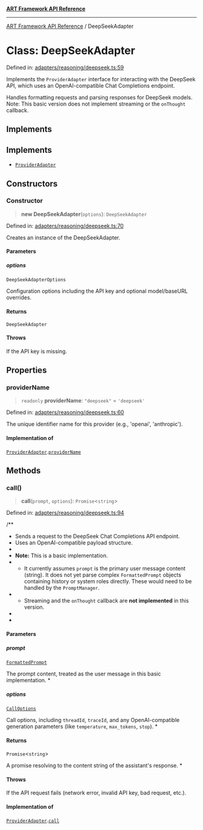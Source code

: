 [**ART Framework API Reference**](../README.md)

***

[ART Framework API Reference](../README.md) / DeepSeekAdapter

# Class: DeepSeekAdapter

Defined in: [adapters/reasoning/deepseek.ts:59](https://github.com/hashangit/ART/blob/f2c01fe8faa76ca4df3209539d95509aac02e476/src/adapters/reasoning/deepseek.ts#L59)

Implements the `ProviderAdapter` interface for interacting with the DeepSeek API,
which uses an OpenAI-compatible Chat Completions endpoint.

Handles formatting requests and parsing responses for DeepSeek models.
Note: This basic version does not implement streaming or the `onThought` callback.

## Implements

## Implements

- [`ProviderAdapter`](../interfaces/ProviderAdapter.md)

## Constructors

### Constructor

> **new DeepSeekAdapter**(`options`): `DeepSeekAdapter`

Defined in: [adapters/reasoning/deepseek.ts:70](https://github.com/hashangit/ART/blob/f2c01fe8faa76ca4df3209539d95509aac02e476/src/adapters/reasoning/deepseek.ts#L70)

Creates an instance of the DeepSeekAdapter.

#### Parameters

##### options

`DeepSeekAdapterOptions`

Configuration options including the API key and optional model/baseURL overrides.

#### Returns

`DeepSeekAdapter`

#### Throws

If the API key is missing.

## Properties

### providerName

> `readonly` **providerName**: `"deepseek"` = `'deepseek'`

Defined in: [adapters/reasoning/deepseek.ts:60](https://github.com/hashangit/ART/blob/f2c01fe8faa76ca4df3209539d95509aac02e476/src/adapters/reasoning/deepseek.ts#L60)

The unique identifier name for this provider (e.g., 'openai', 'anthropic').

#### Implementation of

[`ProviderAdapter`](../interfaces/ProviderAdapter.md).[`providerName`](../interfaces/ProviderAdapter.md#providername)

## Methods

### call()

> **call**(`prompt`, `options`): `Promise`\<`string`\>

Defined in: [adapters/reasoning/deepseek.ts:94](https://github.com/hashangit/ART/blob/f2c01fe8faa76ca4df3209539d95509aac02e476/src/adapters/reasoning/deepseek.ts#L94)

/**
 * Sends a request to the DeepSeek Chat Completions API endpoint.
 * Uses an OpenAI-compatible payload structure.
 *
 * **Note:** This is a basic implementation.
 * - It currently assumes `prompt` is the primary user message content (string). It does not yet parse complex `FormattedPrompt` objects containing history or system roles directly. These would need to be handled by the `PromptManager`.
 * - Streaming and the `onThought` callback are **not implemented** in this version.
 *
 *

#### Parameters

##### prompt

[`FormattedPrompt`](../type-aliases/FormattedPrompt.md)

The prompt content, treated as the user message in this basic implementation.
 *

##### options

[`CallOptions`](../interfaces/CallOptions.md)

Call options, including `threadId`, `traceId`, and any OpenAI-compatible generation parameters (like `temperature`, `max_tokens`, `stop`).
 *

#### Returns

`Promise`\<`string`\>

A promise resolving to the content string of the assistant's response.
 *

#### Throws

If the API request fails (network error, invalid API key, bad request, etc.).

#### Implementation of

[`ProviderAdapter`](../interfaces/ProviderAdapter.md).[`call`](../interfaces/ProviderAdapter.md#call)
